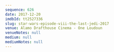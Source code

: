```yaml
---
sequence: 626
date: 2017-12-20
imdbId: tt2527336
slug: star-wars-episode-viii-the-last-jedi-2017
venue: Alamo Drafthouse Cinema - One Loudoun
venueNotes: null
medium: null
mediumNotes: null
---
```

